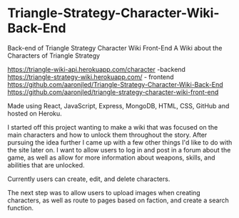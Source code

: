 # Triangle-Strategy-Character-Wiki-Back-End
Back-end of Triangle Strategy Character Wiki Front-End
A Wiki about the Characters of Triangle Strategy 

https://triangle-wiki-api.herokuapp.com/character -backend
https://triangle-strategy-wiki.herokuapp.com/ - frontend
https://github.com/aaronjled/Triangle-Strategy-Character-Wiki-Back-End
https://github.com/aaronjled/triangle-strategy-character-wiki-front-end

Made using React, JavaScript, Express, MongoDB, HTML, CSS, GitHub and hosted on Heroku.

I started off this project wanting to make a wiki that was focused on the main characters and how to unlock them throughout the story. After pursuing the idea further I came up with a few other things I'd like to do with the site later on. I want to allow users to log in and post in a forum about the game, as well as allow for more information about weapons, skills, and abilities that are unlocked. 

Currently users can create, edit, and delete characters.

The next step was to allow users to upload images when creating characters, as well as route to pages based on faction, and create a search function.
